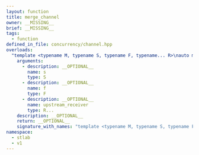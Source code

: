 ```yaml
---
layout: function
title: merge_channel
owner: __MISSING__
brief: __MISSING__
tags:
  - function
defined_in_file: concurrency/channel.hpp
overloads:
  "template <typename M, typename S, typename F, typename... R>\nauto merge_channel(S, F, R...)":
    arguments:
      - description: __OPTIONAL__
        name: s
        type: S
      - description: __OPTIONAL__
        name: f
        type: F
      - description: __OPTIONAL__
        name: upstream_receiver
        type: R...
    description: __OPTIONAL__
    return: __OPTIONAL__
    signature_with_names: "template <typename M, typename S, typename F, typename... R>\nauto merge_channel(S s, F f, R... upstream_receiver)"
namespace:
  - stlab
  - v1
---
```

